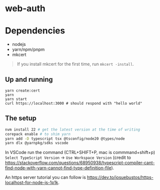 # web-auth

# Dependencies

- nodejs
- yarn/npm/pnpm
- mkcert

> If you install mkcert for the first time, run `mkcert -install`.

## Up and running

```
yarn create:cert
yarn
yarn start
curl https://localhost:3000 # should respond with "hello world"
```

## The setup

```sh
nvm install 22 # get the latest version at the time of writing
corepack enable # to shim yarn
yarn add -D typescript tsx @tsconfig/node20 @types/node
yarn dlx @yarnpkg/sdks vscode
```

In VSCode run the command (CTRL+SHIFT+P, mac is commmand+shift+p) `Select TypeScript Version` -> `Use Workspace Version` (credit to https://stackoverflow.com/questions/68950938/typescript-compiler-cant-find-node-with-yarn-cannot-find-type-definition-file).

An https server tutorial you can follow is https://dev.to/josuebustos/https-localhost-for-node-js-1p1k.

